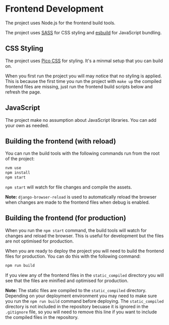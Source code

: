 # Frontend Development

The project uses Node.js for the frontend build tools.

The project uses [SASS](https://sass-lang.com/) for CSS styling and [esbuild](https://esbuild.github.io/) for JavaScript bundling.

## CSS Styling

The project uses [Pico CSS](https://picocss.com/) for styling. It's a minmal setup that you can build on.

When you first run the project you will may notice that no styling is applied. This is because the first time you run the project with `make up` the compiled frontend files are missing, just run the frontend build scripts below and refresh the page.

## JavaScript

The project make no assumption about JavaScript libraries. You can add your own as needed.

## Building the frontend (with reload)

 You can run the build tools with the following commands run from the root of the project:

```bash
nvm use
npm install
npm start
```

`npm start` will watch for file changes and compile the assets.

**Note:** `django-browser-reload` is used to automatically reload the browser when changes are made to the frontend files when debug is enabled.

## Building the frontend (for production)

When you run the `npm start` command, the build tools will watch for changes and reload the browser. This is useful for development but the files are not optimised for production.

When you are ready to deploy the project you will need to build the frontend files for production. You can do this with the following command:

```bash
npm run build
```

If you view any of the frontend files in the `static_compiled` directory you will see that the files are minified and optimised for production.

**Note:** The static files are compiled to the `static_compiled` directory. Depending on your deployment environment you may need to make sure you run the `npm run build` command before deploying. The `static_compiled` directory is not included in the repository becuase it is ignored in the `.gitignore` file, so you will need to remove this line if you want to include the compiled files in the repository.

